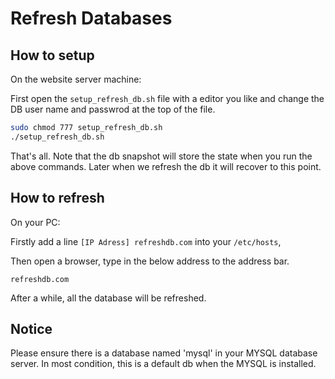 # Refresh Databases

## How to setup 

On the website server machine:

First open the `setup_refresh_db.sh` file with a editor you like and change the DB user name and passwrod at the top of the file.

```bash
sudo chmod 777 setup_refresh_db.sh
./setup_refresh_db.sh
```
That's all. Note that the db snapshot will store the state when you run the above commands. Later when we refresh the db it will recover to this point.

## How to refresh

On your PC:

Firstly add a line `[IP Adress] refreshdb.com` into your `/etc/hosts`,

Then open a browser, type in the below address to the address bar.

```
refreshdb.com
```
After a while, all the database will be refreshed.


## Notice

Please ensure there is a database named 'mysql' in your MYSQL database server.
In most condition, this is a default db when the MYSQL is installed.
